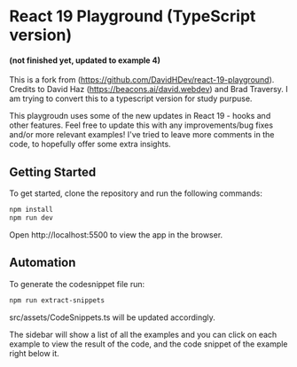 # React 19 Playground (TypeScript version)
#### (not finished yet, updated to example 4)

This is a fork from (https://github.com/DavidHDev/react-19-playground). 
Credits to David Haz
(https://beacons.ai/david.webdev) and Brad Traversy.
I am trying to convert this to a typescript version for study purpuse. 

This playgroudn uses some of the new updates in React 19 - hooks and other features. Feel free to update this with any improvements/bug fixes and/or more relevant examples! I've tried to leave more comments in the code, to hopefully offer some extra insights.

## Getting Started

To get started, clone the repository and run the following commands:

```bash
npm install
npm run dev
```
Open http://localhost:5500 to view the app in the browser.


## Automation
To generate the codesnippet file run:

```bash
npm run extract-snippets
```

src/assets/CodeSnippets.ts  will be updated accordingly.


The sidebar will show a list of all the examples and you can click on each example to view the result of the code, and the code snippet of the example right below it.
